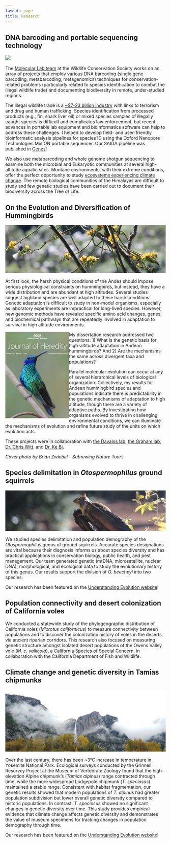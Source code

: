 ```yaml
---
layout: page
title: Research
---
```


## DNA barcoding and portable sequencing technology

![](/assets/img/bz.jpg)

The [Molecular Lab team](https://oneworldonehealth.wcs.org/Initiatives/WCS-Molecular-Program.aspx) at the Wildlife Conservation Society works on an array of projects that employ various DNA barcoding (single gene barcoding, metabarcoding, metagenomics) techniques for conservation-related problems (particularly related to species identification to combat the illegal wildlife trade) and documenting biodiversity in remote, under-studied regions.

The illegal wildlife trade is a [~$7-23 billion industry](https://www.awf.org/news/world-wildlife-day-highlights-severity-wildlife-crime) with links to terrorism and drug and human trafficking. Species identification from processed products (e.g., fin, shark liver oil) or mixed species samples of illegally caught species is difficult and complicates law enforcement, but recent advances in portable lab equipment and bioinformatics software can help to address these challenges. I helped to develop field- and user-friendly bioinformatic analysis pipelines for species ID using the Oxford Nanopore Technologies MinION portable sequencer. Our SAIGA pipeline was published in [Genes](https://www.mdpi.com/2073-4425/11/4/445/htm)!

We also use metabarcoding and whole genome shotgun sequencing to examine both the microbial and Eukaryotic communities at several high-altitude aquatic sites. Montane environments, with their extreme conditions, offer the perfect opportunity to study [ecosystems experiencing climate change](https://newsroom.wcs.org/News-Releases/articleType/ArticleView/articleId/12472/Wildlife-Conservation-Society-Molecular-Biologist-Tracie-Seimon-Participates-in-Trailblazing-National-Geographic-and-Rolex-Expedition-to-Mt-Everest.aspx). The remote biological communities of the Himalayas are difficult to study and few genetic studies have been carried out to document their biodiversity across the Tree of Life.


## On the Evolution and Diversification of Hummingbirds

![](/assets/img/jacobin.jpg)

At first look, the harsh physical conditions of the Andes should impose serious physiological constraints on hummingbirds, but instead, they have a wide distribution and are abundant at high altitudes. Several studies suggest highland species are well adapted to these harsh conditions. Genetic adaptation is difficult to study in non-model organisms, especially as laboratory experiments are impractical for long-lived species. However, new genomic methods have revealed specific amino acid changes, genes, and biochemical pathways that are repeatedly involved in adaptation to survival in high altitude environments.

<img align="left" height="270" width="200" src="/assets/img/jhered_cover.png">

My dissertation research addressed two questions: 1) What is the genetic basis for high-altitude adaptation in Andean hummingbirds? And 2) Are the mechanisms the same across divergent taxa and populations?

Parallel molecular evolution can occur at any of several hierarchical levels of biological organization. Collectively, my results for Andean hummingbird species and populations indicate there is predictability in the genetic mechanisms of adaptation to high altitude, though there are a variety of adaptive paths. By investigating how organisms evolved to thrive in challenging environmental conditions, we can illuminate the mechanisms of evolution and refine future study of the units on which evolution acts.

These projects were in collaboration with [the Davalos lab](https://lmdavalos.github.io/), [the Graham lab](https://www.wsl.ch/en/employees/graham.html), [Dr. Chris Witt](https://www.unmornithology.org/home), and [Dr. Ke Bi](https://www.linkedin.com/in/ke-bi-6b513376/).

*Cover photo by Brian Zwiebel - Sabrewing Nature Tours*

## Species delimitation in *Otospermophilus* ground squirrels

![](/assets/img/beecheyi.jpg)

We studied species delimitation and population demography of the *Otospermophilus* genus of ground squirrels. Accurate species designations are vital because their diagnosis informs us about species diversity and has practical applications in conservation biology, public health, and pest management. Our team generated genetic (mtDNA, microsatellite, nuclear DNA), morphological, and ecological data to study the evolutionary history of this genus. Our  results support the division of *O. beecheyi* into two species.

Our research has been featured on the [Understanding Evolution website](https://evolution.berkeley.edu/evolibrary/news/120201_tinychameleons)! 

## Population connectivity and desert colonization of California voles

We conducted a statewide study of the phylogeographic distribution of California voles (*Microtus californicus*) to measure connectivity between populations and to discover the colonization history of voles in the deserts via ancient riparian corridors. This research also focused on measuring genetic structure amongst isolated desert populations of the Owens Valley vole (*M. c. vallicola*), a California Species of Special Concern, in collaboration with the California Department of Fish and Wildlife.

## Climate change and genetic diversity in Tamias chipmunks

![](/assets/img/yosemite.jpg)

Over the last century, there has been ~3°C increase in temperature in Yosemite National Park. Ecological surveys conducted by the Grinnell Resurvey Project at the Museum of Vertebrate Zoology found that the high-elevation Alpine chipmunk’s (*Tamias alpinus*) range contracted through time, while the more widespread Lodgepole chipmunk (*T. speciosus*) maintained a stable range. Consistent with habitat fragmentation, our genetic results showed that modern populations of *T. alpinus* had greater population subdivision but lower overall genetic diversity compared to historic populations. In contrast, *T. speciosus* showed no significant changes in genetic diversity over time. This study provides empirical evidence that climate change affects genetic diversity and demonstrates the value of museum specimens for tracking changes in population demography through time.

Our research has been featured on the [Understanding Evolution website](https://evolution.berkeley.edu/evolibrary/news/120301_chipmunks)!



